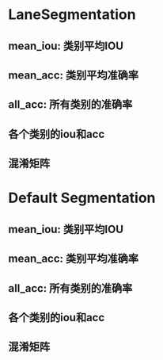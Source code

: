 # LaneSegmentation

## mean_iou: 类别平均IOU
## mean_acc: 类别平均准确率
## all_acc: 所有类别的准确率
## 各个类别的iou和acc

## 混淆矩阵


# Default Segmentation
## mean_iou: 类别平均IOU
## mean_acc: 类别平均准确率
## all_acc: 所有类别的准确率
## 各个类别的iou和acc

## 混淆矩阵